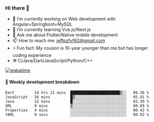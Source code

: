 ### Hi there 👋

- 🔭 I’m currently working on Web development with Angular+Springboot+MySQL
- 🌱 I’m currently learning Vue.js/Next.js
- 💬 Ask me about Flutter/Native mobile development
- 📫 How to reach me: jeffpzfyf82@gmail.com
- ⚡ Fun fact: My couson is 10-year younger than me but has longer coding experience
- ⚒️ C/Java/Dart/JavaScript/Python/C++


[![wakatime](https://wakatime.com/badge/user/382c7b70-226f-4509-aedd-02fe766c9d23.svg)](https://wakatime.com/@382c7b70-226f-4509-aedd-02fe766c9d23)

#### 📝 Weekly development breakdown

<!--START_SECTION:waka-->

```text
Dart         14 hrs 21 mins  ██████████████████████▒░░   89.36 %
JavaScript   56 mins         █▒░░░░░░░░░░░░░░░░░░░░░░░   05.91 %
Java         32 mins         █░░░░░░░░░░░░░░░░░░░░░░░░   03.39 %
XML          8 mins          ▒░░░░░░░░░░░░░░░░░░░░░░░░   00.89 %
Properties   4 mins          ░░░░░░░░░░░░░░░░░░░░░░░░░   00.42 %
YAML         0 secs          ░░░░░░░░░░░░░░░░░░░░░░░░░   00.02 %
```

<!--END_SECTION:waka-->
